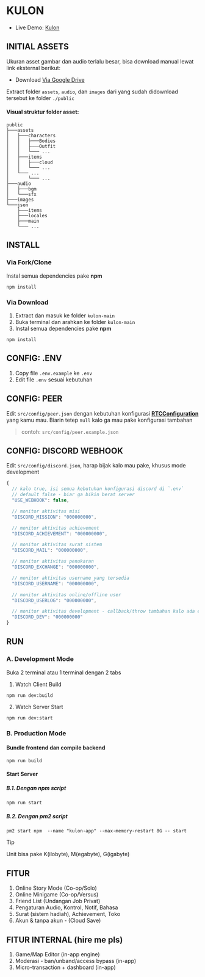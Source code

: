 # KULON

- Live Demo: [Kulon](https://kulon.devanka.id/)

## INITIAL ASSETS
Ukuran asset gambar dan audio terlalu besar, bisa download manual lewat link eksternal berikut:
- Download [Via Google Drive](https://drive.google.com/file/d/1MQnNpsrXLIvR9aspebHmfFhX91DwV2fy/view?usp=sharing)

Extract folder `assets`, `audio`, dan `images` dari yang sudah didownload tersebut ke folder `./public`
#### Visual struktur folder asset:
```shell
public
├───assets
│   ├───characters
│   │   ├───Bodies
│   │   ├───Outfit
│   │   └─── ...
│   ├───items
│   │   ├───cloud
│   │   └─── ...
│   └─── ...
│       └─── ...
├───audio
│   ├───bgm
│   └───sfx
├───images
└───json
    ├───items
    ├───locales
    ├───main
    └─── ...
```

## INSTALL
### Via Fork/Clone
Instal semua dependencies pake **npm**
```shell
npm install
```
### Via Download
1. Extract dan masuk ke folder `kulon-main`
2. Buka terminal dan arahkan ke folder `kulon-main`
3. Instal semua dependencies pake **npm**
```shell
npm install
```

## CONFIG: .ENV
1. Copy file `.env.example` ke `.env`
2. Edit file `.env` sesuai kebutuhan


## CONFIG: PEER
Edit `src/config/peer.json` dengan kebutuhan konfigurasi **[RTCConfiguration](https://developer.mozilla.org/en-US/docs/Web/API/RTCPeerConnection/RTCPeerConnection)** yang kamu mau. Biarin tetep `null` kalo ga mau pake konfigurasi tambahan
> contoh: `src/config/peer.example.json`

## CONFIG: DISCORD WEBHOOK
Edit `src/config/discord.json`, harap bijak kalo mau pake, khusus mode development
```javascript
{
  // kalo true, isi semua kebutuhan konfigurasi discord di `.env`
  // default false - biar ga bikin berat server
  "USE_WEBHOOK": false,

  // monitor aktivitas misi
  "DISCORD_MISSION": "000000000",

  // monitor aktivitas achievement
  "DISCORD_ACHIEVEMENT": "000000000",

  // monitor aktivitas surat sistem
  "DISCORD_MAIL": "000000000",

  // monitor aktivitas penukaran
  "DISCORD_EXCHANGE": "000000000",

  // monitor aktivitas username yang tersedia
  "DISCORD_USERNAME": "000000000",

  // monitor aktivitas online/offline user
  "DISCORD_USERLOG": "000000000",

  // monitor aktivitas development - callback/throw tambahan kalo ada error & crash
  "DISCORD_DEV": "000000000"
}
```

## RUN
### A. Development Mode
Buka 2 terminal atau 1 terminal dengan 2 tabs
1. Watch Client Build
```shell
npm run dev:build
```
2. Watch Server Start
```shell
npm run dev:start
```

### B. Production Mode

#### Bundle frontend dan compile backend
```shell
npm run build
```
#### Start Server

##### B.1. Dengan npm script
```shell
npm run start
```
##### B.2. Dengan pm2 script
```shell
pm2 start npm  --name "kulon-app" --max-memory-restart 8G -- start
```
> [!TIP]
> Unit bisa pake K(ilobyte), M(egabyte), G(igabyte)

## FITUR
1. Online Story Mode (Co-op/Solo)
2. Online Minigame (Co-op/Versus)
3. Friend List (Undangan Job Privat)
4. Pengaturan Audio, Kontrol, Notif, Bahasa
5. Surat (sistem hadiah), Achievement, Toko
6. Akun & tanpa akun - (Cloud Save)

## FITUR INTERNAL (hire me pls)
1. Game/Map Editor (in-app engine)
2. Moderasi - ban/unband/access bypass (in-app)
3. Micro-transaction + dashboard (in-app)